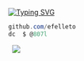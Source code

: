 [![Typing SVG](https://readme-typing-svg.herokuapp.com?font=Roboto+Mono&lines=welcome+%7C+efelleto)](https://git.io/typing-svg)

```csharp
github.com/efelleto
dc  $ @807l
```
&zwnj; 
&zwnj; 
![](https://komarev.com/ghpvc/?username=efelleto)
